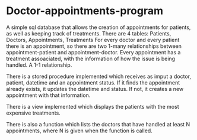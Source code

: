 # Doctor-appointments-program
A simple sql database that allows the creation of appointments for patients, as well as keeping track of treatments.
There are 4 tables: Patients, Doctors, Appointments, Treatments
For every doctor and every patient there is an appointment, so there are two 1-many relationships between appointment-patient and appointment-doctor.
Every appointment has a treatment assoaciated, with the information of how the issue is being handled. A 1-1 relationship.

There is a stored procedure implemented which receives as imput a doctor, patient, datetime and an appointment status. If it finds the appointment already exists, it updates the datetime and status. If not, it creates a new 
appointment with that information.

There is a view implemented which displays the patients with  the most expensive treatments.

There is also a function which lists the doctors that have handled at least N appointments, where N is given when the function is called. 
